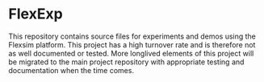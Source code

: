 FlexExp
=======

This repository contains source files for experiments and demos using the Flexsim platform.
This project has a high turnover rate and is therefore not as well documented or tested. More longlived elements of this project will be migrated to the main project repository with appropriate testing and documentation when the time comes.
